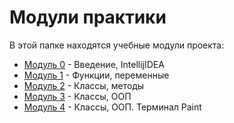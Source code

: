 # Модули практики

В этой папке находятся учебные модули проекта:

- [Модуль 0](units/unit0) - Введение, IntellijIDEA
- [Модуль 1](units/unit1) - Функции, переменные
- [Модуль 2](units/unit2) - Классы, методы
- [Модуль 3](units/unit3) - Классы, ООП
- [Модуль 4](units/unit4) - Классы, ООП. Терминал Paint